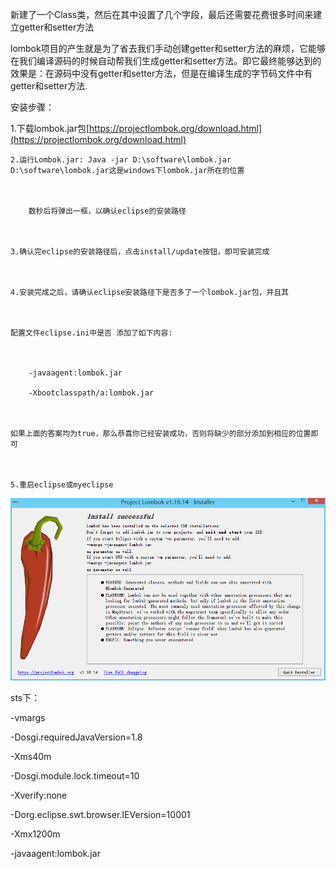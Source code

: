 新建了一个Class类，然后在其中设置了几个字段，最后还需要花费很多时间来建立getter和setter方法

lombok项目的产生就是为了省去我们手动创建getter和setter方法的麻烦，它能够在我们编译源码的时候自动帮我们生成getter和setter方法。即它最终能够达到的效果是：在源码中没有getter和setter方法，但是在编译生成的字节码文件中有getter和setter方法.

安装步骤：

1.下载lombok.jar包[https://projectlombok.org/download.html](https://projectlombok.org/download.html)

```
2.运行Lombok.jar: Java -jar D:\software\lombok.jar D:\software\lombok.jar这是windows下lombok.jar所在的位置



    数秒后将弹出一框，以确认eclipse的安装路径



3.确认完eclipse的安装路径后，点击install/update按钮，即可安装完成



4.安装完成之后，请确认eclipse安装路径下是否多了一个lombok.jar包，并且其



配置文件eclipse.ini中是否 添加了如下内容: 



    -javaagent:lombok.jar 

    -Xbootclasspath/a:lombok.jar 



如果上面的答案均为true，那么恭喜你已经安装成功，否则将缺少的部分添加到相应的位置即可 



5.重启eclipse或myeclipse
```

![](/assets/lombok安装提示.png)

sts下： 

-vmargs

-Dosgi.requiredJavaVersion=1.8

-Xms40m

-Dosgi.module.lock.timeout=10

-Xverify:none

-Dorg.eclipse.swt.browser.IEVersion=10001

-Xmx1200m

-javaagent:lombok.jar

